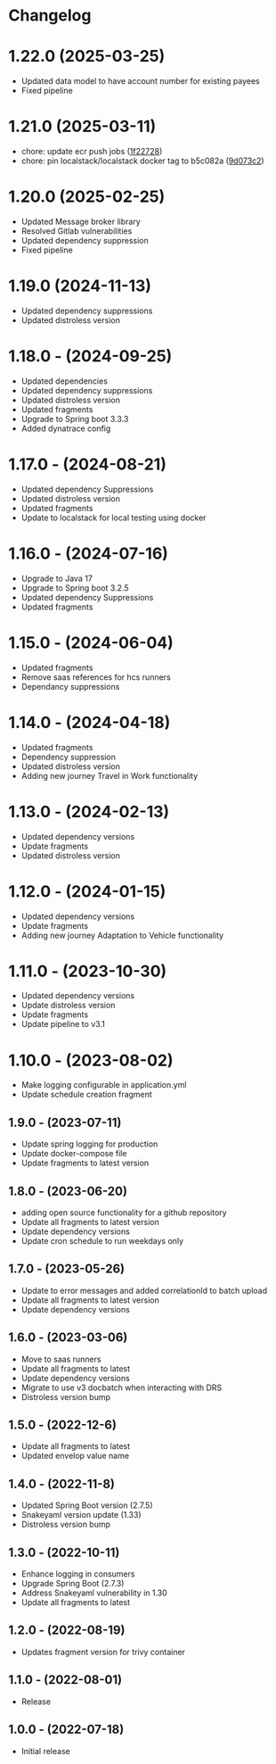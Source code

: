 # Changelog

# 1.22.0 (2025-03-25)

* Updated data model to have account number for existing payees
* Fixed pipeline

# 1.21.0 (2025-03-11)

* chore: update ecr push jobs ([1f22728](https://gitlab.com/dwp/health/atw/components/ms-claim-bundler/-/commit/1f22728))
* chore: pin localstack/localstack docker tag to b5c082a ([9d073c2](https://gitlab.com/dwp/health/atw/components/ms-claim-bundler/-/commit/9d073c2))

# 1.20.0 (2025-02-25)
* Updated Message broker library 
* Resolved Gitlab vulnerabilities 
* Updated dependency suppression
* Fixed pipeline

# 1.19.0 (2024-11-13)
* Updated dependency suppressions
* Updated distroless version

# 1.18.0 - (2024-09-25)

* Updated dependencies
* Updated dependency suppressions
* Updated distroless version
* Updated fragments
* Upgrade to Spring boot 3.3.3
* Added dynatrace config

# 1.17.0 - (2024-08-21)

* Updated dependency Suppressions
* Updated distroless version
* Updated fragments
* Update to localstack for local testing using docker

# 1.16.0 - (2024-07-16)

* Upgrade to Java 17
* Upgrade to Spring boot 3.2.5
* Updated dependency Suppressions
* Updated fragments

# 1.15.0 - (2024-06-04)

* Updated fragments
* Remove saas references for hcs runners
* Dependancy suppressions

# 1.14.0 - (2024-04-18)

* Updated fragments
* Dependency suppression
* Updated distroless version
* Adding new journey Travel in Work functionality

# 1.13.0 - (2024-02-13)

* Updated dependency versions
* Update fragments
* Updated distroless version

# 1.12.0 - (2024-01-15)

* Updated dependency versions
* Update fragments
* Adding new journey Adaptation to Vehicle functionality

# 1.11.0 - (2023-10-30)

* Updated dependency versions
* Update distroless version
* Update fragments
* Update pipeline to v3.1

# 1.10.0 - (2023-08-02)

* Make logging configurable in application.yml
* Update schedule creation fragment

## 1.9.0 - (2023-07-11)

* Update spring logging for production
* Update docker-compose file
* Update fragments to latest version

## 1.8.0 - (2023-06-20)

* adding open source functionality for a github repository
* Update all fragments to latest version
* Update dependency versions
* Update cron schedule to run weekdays only

## 1.7.0 - (2023-05-26)

* Update to error messages and added correlationId to batch upload
* Update all fragments to latest version
* Update dependency versions

## 1.6.0 - (2023-03-06)

* Move to saas runners
* Update all fragments to latest
* Update dependency versions
* Migrate to use v3 docbatch when interacting with DRS
* Distroless version bump

## 1.5.0 - (2022-12-6)

* Update all fragments to latest
* Updated envelop value name

## 1.4.0 - (2022-11-8)

* Updated Spring Boot version (2.7.5)
* Snakeyaml version update (1.33)
* Distroless version bump

## 1.3.0 - (2022-10-11)

* Enhance logging in consumers
* Upgrade Spring Boot (2.7.3)
* Address Snakeyaml vulnerability in 1.30
* Update all fragments to latest

## 1.2.0 - (2022-08-19)

* Updates fragment version for trivy container

## 1.1.0 - (2022-08-01)

* Release

## 1.0.0 - (2022-07-18)

* Initial release
